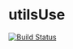 # utilsUse
[![Build Status](https://travis-ci.org/helloDearD/utilsUse.svg?branch=master)](https://travis-ci.org/helloDearD/utilsUse)